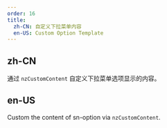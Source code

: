 ```yaml
---
order: 16
title:
  zh-CN: 自定义下拉菜单内容
  en-US: Custom Option Template
---
```


## zh-CN

通过 `nzCustomContent` 自定义下拉菜单选项显示的内容。

## en-US

Custom the content of sn-option via `nzCustomContent`.

